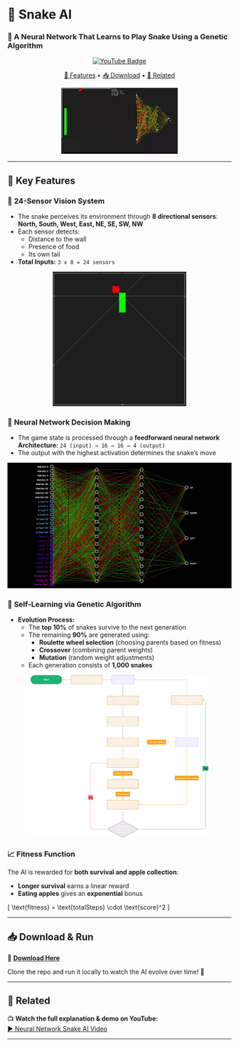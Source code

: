 # 🐍 Snake AI  

### 🎯 A Neural Network That Learns to Play Snake Using a Genetic Algorithm  

<p align="center">
  <a href="https://youtube.com/@karismcode?si=L_IycSlhPtZrfesq">
    <img src="https://img.shields.io/youtube/channel/views/UC6c-EOogIj6DNAbDJ8teXfQ?style=flat&label=YouTube&color=%ff2e2e" alt="YouTube Badge">
  </a>
</p>

<p align="center">
  <a href="#key-features">🚀 Features</a> •
  <a href="#download">📥 Download</a> •
  <a href="#related">🎥 Related</a>
</p>

<p align="center">
  <img src="imgs/snakeGif.gif" alt="Snake AI in action">
</p>

---

## 🚀 Key Features  

### 🧠 **24-Sensor Vision System**  
- The snake perceives its environment through **8 directional sensors**:  
  **North, South, West, East, NE, SE, SW, NW**  
- Each sensor detects:  
  - Distance to the wall  
  - Presence of food  
  - Its own tail  
- **Total Inputs:** `3 x 8 = 24 sensors`

<p align="center">
  <img src="imgs/snakeSensors.PNG" width="300px" alt="Snake Sensor System">
</p>

### 🤖 **Neural Network Decision Making**  
- The game state is processed through a **feedforward neural network**  
  **Architecture:** `24 (input) → 16 → 16 → 4 (output)`  
- The output with the highest activation determines the snake’s move  

<p align="center">
  <img src="imgs/neuralNetworkArchitecture.PNG" width="600px" alt="Neural Network Architecture">
</p>

### 🧬 **Self-Learning via Genetic Algorithm**  
- **Evolution Process:**
  - The **top 10%** of snakes survive to the next generation  
  - The remaining **90%** are generated using:
    - **Roulette wheel selection** (choosing parents based on fitness)  
    - **Crossover** (combining parent weights)  
    - **Mutation** (random weight adjustments)  
  - Each generation consists of **1,000 snakes**  

<p align="center">
  <img src="imgs/snakeGeneticAlg.png" width="400px" alt="Genetic Algorithm Process">
</p>

### 📈 **Fitness Function**  
The AI is rewarded for **both survival and apple collection**:  
- **Longer survival** earns a linear reward  
- **Eating apples** gives an **exponential** bonus  

\[
\text{fitness} = \text{totalSteps} \cdot \text{score}^2
\]

---

## 📥 Download & Run  

🔗 **[Download Here](https://github.com/marchchris/SnakeGeneticAI/tree/fc39bd07b3be70b2887ffb65be67748dedfd9712/src)**  

Clone the repo and run it locally to watch the AI evolve over time! 🚀  

---

## 🎥 Related  

📺 **Watch the full explanation & demo on YouTube:**  
[▶️ Neural Network Snake AI Video](https://youtu.be/iqisOpNVir8?si=l0bohj50Q8YSrfJT)  

---
